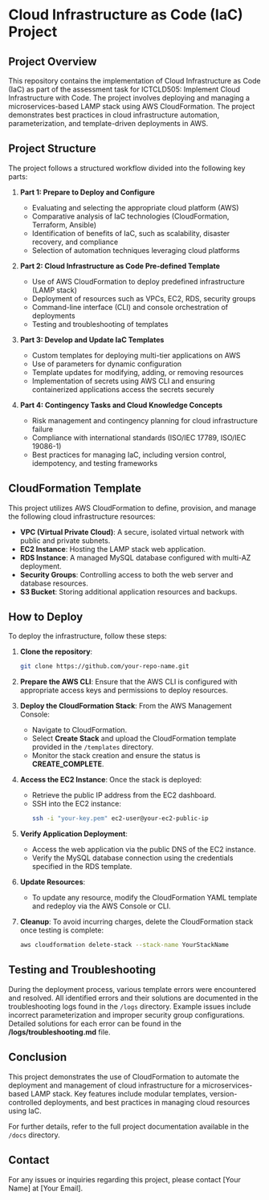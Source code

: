 # Cloud Infrastructure as Code (IaC) Project

## Project Overview

This repository contains the implementation of Cloud Infrastructure as Code (IaC) as part of the assessment task for ICTCLD505: Implement Cloud Infrastructure with Code. The project involves deploying and managing a microservices-based LAMP stack using AWS CloudFormation. The project demonstrates best practices in cloud infrastructure automation, parameterization, and template-driven deployments in AWS.

## Project Structure

The project follows a structured workflow divided into the following key parts:

1. **Part 1: Prepare to Deploy and Configure** 
   - Evaluating and selecting the appropriate cloud platform (AWS)
   - Comparative analysis of IaC technologies (CloudFormation, Terraform, Ansible)
   - Identification of benefits of IaC, such as scalability, disaster recovery, and compliance
   - Selection of automation techniques leveraging cloud platforms

2. **Part 2: Cloud Infrastructure as Code Pre-defined Template**
   - Use of AWS CloudFormation to deploy predefined infrastructure (LAMP stack)
   - Deployment of resources such as VPCs, EC2, RDS, security groups
   - Command-line interface (CLI) and console orchestration of deployments
   - Testing and troubleshooting of templates

3. **Part 3: Develop and Update IaC Templates**
   - Custom templates for deploying multi-tier applications on AWS
   - Use of parameters for dynamic configuration
   - Template updates for modifying, adding, or removing resources
   - Implementation of secrets using AWS CLI and ensuring containerized applications access the secrets securely

4. **Part 4: Contingency Tasks and Cloud Knowledge Concepts**
   - Risk management and contingency planning for cloud infrastructure failure
   - Compliance with international standards (ISO/IEC 17789, ISO/IEC 19086-1)
   - Best practices for managing IaC, including version control, idempotency, and testing frameworks

## CloudFormation Template

This project utilizes AWS CloudFormation to define, provision, and manage the following cloud infrastructure resources:

- **VPC (Virtual Private Cloud)**: A secure, isolated virtual network with public and private subnets.
- **EC2 Instance**: Hosting the LAMP stack web application.
- **RDS Instance**: A managed MySQL database configured with multi-AZ deployment.
- **Security Groups**: Controlling access to both the web server and database resources.
- **S3 Bucket**: Storing additional application resources and backups.

## How to Deploy

To deploy the infrastructure, follow these steps:

1. **Clone the repository**:
    ```bash
    git clone https://github.com/your-repo-name.git
    ```

2. **Prepare the AWS CLI**:
    Ensure that the AWS CLI is configured with appropriate access keys and permissions to deploy resources.

3. **Deploy the CloudFormation Stack**:
    From the AWS Management Console:
    - Navigate to CloudFormation.
    - Select **Create Stack** and upload the CloudFormation template provided in the `/templates` directory.
    - Monitor the stack creation and ensure the status is **CREATE_COMPLETE**.

4. **Access the EC2 Instance**:
    Once the stack is deployed:
    - Retrieve the public IP address from the EC2 dashboard.
    - SSH into the EC2 instance:
      ```bash
      ssh -i "your-key.pem" ec2-user@your-ec2-public-ip
      ```

5. **Verify Application Deployment**:
    - Access the web application via the public DNS of the EC2 instance.
    - Verify the MySQL database connection using the credentials specified in the RDS template.

6. **Update Resources**:
    - To update any resource, modify the CloudFormation YAML template and redeploy via the AWS Console or CLI.

7. **Cleanup**:
    To avoid incurring charges, delete the CloudFormation stack once testing is complete:
    ```bash
    aws cloudformation delete-stack --stack-name YourStackName
    ```

## Testing and Troubleshooting

During the deployment process, various template errors were encountered and resolved. All identified errors and their solutions are documented in the troubleshooting logs found in the `/logs` directory. Example issues include incorrect parameterization and improper security group configurations. Detailed solutions for each error can be found in the **/logs/troubleshooting.md** file.

## Conclusion

This project demonstrates the use of CloudFormation to automate the deployment and management of cloud infrastructure for a microservices-based LAMP stack. Key features include modular templates, version-controlled deployments, and best practices in managing cloud resources using IaC.

For further details, refer to the full project documentation available in the `/docs` directory.

## Contact

For any issues or inquiries regarding this project, please contact [Your Name] at [Your Email].
